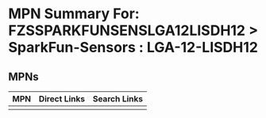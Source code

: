 



# MPN Summary For: FZSSPARKFUNSENSLGA12LISDH12 > SparkFun-Sensors : LGA-12-LISDH12

## MPNs
  

|MPN|Direct Links|Search Links|
| :--- | :--- | :--- |
||||
